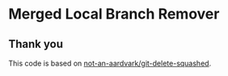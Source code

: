 # Merged Local Branch Remover

## Thank you

This code is based on [not-an-aardvark/git-delete-squashed](https://github.com/not-an-aardvark/git-delete-squashed).

